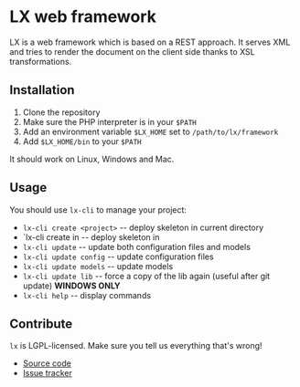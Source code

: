 LX web framework
================

LX is a web framework which is based on a REST approach.  It serves XML and
tries to render the document on the client side thanks to XSL transformations.


Installation
------------

1. Clone the repository
2. Make sure the PHP interpreter is in your `$PATH`
3. Add an environment variable `$LX_HOME` set to `/path/to/lx/framework`
4. Add `$LX_HOME/bin` to your `$PATH`

It should work on Linux, Windows and Mac.


Usage
-----

You should use `lx-cli` to manage your project:

* `lx-cli create <project>` -- deploy <project> skeleton in current directory
* `lx-cli create <project> in <directory> -- deploy <project> skeleton in <directory>
* `lx-cli update` -- update both configuration files and models
* `lx-cli update config` -- update configuration files
* `lx-cli update models` -- update models
* `lx-cli update lib` -- force a copy of the lib again (useful after git update) **WINDOWS ONLY**
* `lx-cli help` -- display commands


Contribute
----------

`lx` is LGPL-licensed.  Make sure you tell us everything that's wrong!

* [Source code](https://github.com/aerys/lx)
* [Issue tracker](https://github.com/aerys/lx/issues)
